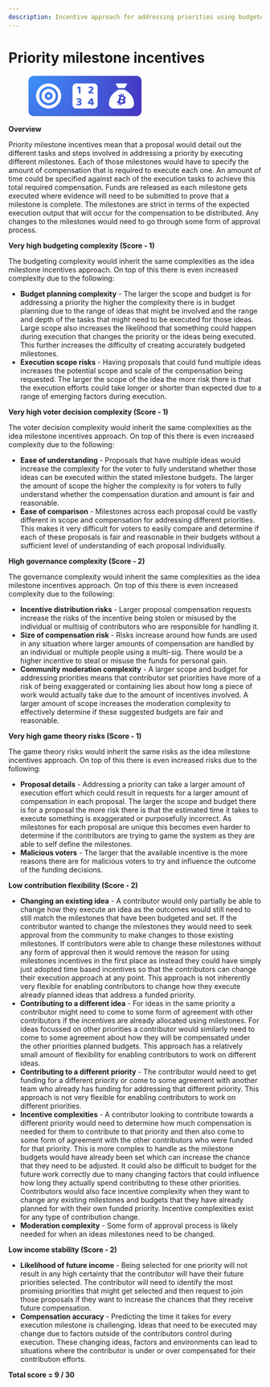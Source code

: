 ```yaml
---
description: Incentive approach for addressing priorities using budgeted milestones
---
```


# Priority milestone incentives

<div align="left">

<figure><img src="../../.gitbook/assets/priority-milestone-incentives.png" alt="" width="225"><figcaption></figcaption></figure>

</div>



**Overview**

Priority milestone incentives mean that a proposal would detail out the different tasks and steps involved in addressing a priority by executing different milestones. Each of those milestones would have to specify the amount of compensation that is required to execute each one. An amount of time could be specified against each of the execution tasks to achieve this total required compensation. Funds are released as each milestone gets executed where evidence will need to be submitted to prove that a milestone is complete. The milestones are strict in terms of the expected execution output that will occur for the compensation to be distributed. Any changes to the milestones would need to go through some form of approval process.



**Very high budgeting complexity (Score - 1)**

The budgeting complexity would inherit the same complexities as the idea milestone incentives approach. On top of this there is even increased complexity due to the following:

* **Budget planning complexity** - The larger the scope and budget is for addressing a priority the higher the complexity there is in budget planning due to the range of ideas that might be involved and the range and depth of the tasks that might need to be executed for those ideas. Large scope also increases the likelihood that something could happen during execution that changes the priority or the ideas being executed. This further increases the difficulty of creating accurately budgeted milestones.
* **Execution scope risks** - Having proposals that could fund multiple ideas increases the potential scope and scale of the compensation being requested. The larger the scope of the idea the more risk there is that the execution efforts could take longer or shorter than expected due to a range of emerging factors during execution.



**Very high voter decision complexity (Score - 1)**

The voter decision complexity would inherit the same complexities as the idea milestone incentives approach. On top of this there is even increased complexity due to the following:

* **Ease of understanding** - Proposals that have multiple ideas would increase the complexity for the voter to fully understand whether those ideas can be executed within the stated milestone budgets. The larger the amount of scope the higher the complexity is for voters to fully understand whether the compensation duration and amount is fair and reasonable.
* **Ease of comparison** - Milestones across each proposal could be vastly different in scope and compensation for addressing different priorities. This makes it very difficult for voters to easily compare and determine if each of these proposals is fair and reasonable in their budgets without a sufficient level of understanding of each proposal individually.



**High governance complexity (Score - 2)**

The governance complexity would inherit the same complexities as the idea milestone incentives approach. On top of this there is even increased complexity due to the following:

* **Incentive distribution risks** - Larger proposal compensation requests increase the risks of the incentive being stolen or misused by the individual or multisig of contributors who are responsible for handling it.
* **Size of compensation risk** - Risks increase around how funds are used in any situation where larger amounts of compensation are handled by an individual or multiple people using a multi-sig. There would be a higher incentive to steal or misuse the funds for personal gain.
* **Community moderation complexity** - A larger scope and budget for addressing priorities means that contributor set priorities have more of a risk of being exaggerated or containing lies about how long a piece of work would actually take due to the amount of incentives involved. A larger amount of scope increases the moderation complexity to effectively determine if these suggested budgets are fair and reasonable.



**Very high game theory risks (Score - 1)**

The game theory risks would inherit the same risks as the idea milestone incentives approach. On top of this there is even increased risks due to the following:

* **Proposal details** - Addressing a priority can take a larger amount of execution effort which could result in requests for a larger amount of compensation in each proposal. The larger the scope and budget there is for a proposal the more risk there is that the estimated time it takes to execute something is exaggerated or purposefully incorrect. As milestones for each proposal are unique this becomes even harder to determine if the contributors are trying to game the system as they are able to self define the milestones.
* **Malicious voters** - The larger that the available incentive is the more reasons there are for malicious voters to try and influence the outcome of the funding decisions.



**Low contribution flexibility (Score - 2)**

* **Changing an existing idea** - A contributor would only partially be able to change how they execute an idea as the outcomes would still need to still match the milestones that have been budgeted and set. If the contributor wanted to change the milestones they would need to seek approval from the community to make changes to those existing milestones. If contributors were able to change these milestones without any form of approval then it would remove the reason for using milestones incentives in the first place as instead they could have simply just adopted time based incentives so that the contributors can change their execution approach at any point. This approach is not inherently very flexible for enabling contributors to change how they execute already planned ideas that address a funded priority.
* **Contributing to a different idea** - For ideas in the same priority a contributor might need to come to some form of agreement with other contributors if the incentives are already allocated using milestones. For ideas focussed on other priorities a contributor would similarly need to come to some agreement about how they will be compensated under the other priorities planned budgets. This approach has a relatively small amount of flexibility for enabling contributors to work on different ideas.
* **Contributing to a different priority** - The contributor would need to get funding for a different priority or come to some agreement with another team who already has funding for addressing that different priority. This approach is not very flexible for enabling contributors to work on different priorities.
* **Incentive complexities** - A contributor looking to contribute towards a different priority would need to determine how much compensation is needed for them to contribute to that priority and then also come to some form of agreement with the other contributors who were funded for that priority. This is more complex to handle as the milestone budgets would have already been set which can increase the chance that they need to be adjusted. It could also be difficult to budget for the future work correctly due to many changing factors that could influence how long they actually spend contributing to these other priorities. Contributors would also face incentive complexity when they want to change any existing milestones and budgets that they have already planned for with their own funded priority. Incentive complexities exist for any type of contribution change.
* **Moderation complexity** - Some form of approval process is likely needed for when an ideas milestones need to be changed.



**Low income stability (Score - 2)**

* **Likelihood of future income** - Being selected for one priority will not result in any high certainty that the contributor will have their future priorities selected. The contributor will need to identify the most promising priorities that might get selected and then request to join those proposals if they want to increase the chances that they receive future compensation.&#x20;
* **Compensation accuracy** - Predicting the time it takes for every execution milestone is challenging. Ideas that need to be executed may change due to factors outside of the contributors control during execution. These changing ideas, factors and environments can lead to situations where the contributor is under or over compensated for their contribution efforts.



**Total score = 9 / 30**
